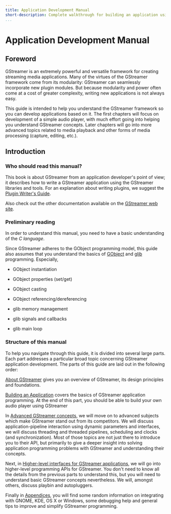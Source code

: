 ```yaml
---
title: Application Development Manual
short-description: Complete walkthrough for building an application using GStreamer
...
```


# Application Development Manual

## Foreword

GStreamer is an extremely powerful and versatile framework for creating
streaming media applications. Many of the virtues of the GStreamer
framework come from its modularity: GStreamer can seamlessly incorporate
new plugin modules. But because modularity and power often come at a
cost of greater complexity, writing new applications is not always easy.

This guide is intended to help you understand the GStreamer framework
so you can develop applications based on it. The first
chapters will focus on development of a simple audio player, with much
effort going into helping you understand GStreamer concepts. Later
chapters will go into more advanced topics related to media playback and
other forms of media processing (capture, editing, etc.).

## Introduction

### Who should read this manual?

This book is about GStreamer from an application developer's point of
view; it describes how to write a GStreamer application using the
GStreamer libraries and tools. For an explanation about writing plugins,
we suggest the [Plugin Writer's Guide](plugin-development/index.md).

Also check out the other documentation available on the [GStreamer web
site](http://gstreamer.freedesktop.org/documentation/).

### Preliminary reading

In order to understand this manual, you need to have a basic
understanding of the *C language*.

Since GStreamer adheres to the GObject programming model, this guide
also assumes that you understand the basics of
[GObject](http://library.gnome.org/devel/gobject/stable/) and
[glib](http://library.gnome.org/devel/glib/stable/) programming.
Especially,

  - GObject instantiation

  - GObject properties (set/get)

  - GObject casting

  - GObject referencing/dereferencing

  - glib memory management

  - glib signals and callbacks

  - glib main loop

### Structure of this manual

To help you navigate through this guide, it is divided into several
large parts. Each part addresses a particular broad topic concerning
GStreamer application development. The parts of this guide are laid out
in the following order:

[About GStreamer][about] gives you an overview of GStreamer, its design
principles and foundations.

[Building an Application][app-building] covers the basics of GStreamer
application programming. At the end of this part, you should be able to
build your own audio player using GStreamer

In [Advanced GStreamer concepts][advanced], we will move on to advanced
subjects which make GStreamer stand out from its competitors. We will discuss
application-pipeline interaction using dynamic parameters and interfaces, we
will discuss threading and threaded pipelines, scheduling and clocks (and
synchronization). Most of those topics are not just there to introduce you to
their API, but primarily to give a deeper insight into solving application
programming problems with GStreamer and understanding their concepts.

Next, in [Higher-level interfaces for GStreamer applications][highlevel], we
will go into higher-level programming APIs for GStreamer. You don't
need to know all the details from the previous parts to understand this, but
you will need to understand basic GStreamer concepts nevertheless. We will,
amongst others, discuss playbin and autopluggers.

Finally in [Appendices][appendix], you will find some random
information on integrating with GNOME, KDE, OS X or Windows, some
debugging help and general tips to improve and simplify GStreamer
programming.

[about]: application-development/introduction/index.md
[app-building]: application-development/basics/index.md
[advanced]: application-development/advanced/index.md
[highlevel]: application-development/highlevel/index.md
[appendix]: application-development/appendix/index.md

